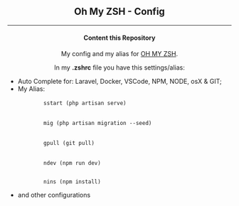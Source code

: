 <h2 align="center">
  Oh My ZSH - Config
</h2>
<hr>

           
<h4 align="center">Content this Repository</h4>
<p align="center">My config and my alias for <a href="https://github.com/robbyrussell/oh-my-zsh" target="_blank">OH MY ZSH</a>.</p>
<p align="center">In my <b>.zshrc</b> file you have this settings/alias:
  <ul>
    <li>Auto Complete for: Laravel, Docker, VSCode, NPM, NODE, osX & GIT;
    <li>My Alias:<br />
      <code>
        sstart (php artisan serve)
        </code><br />
      <code>
        mig (php artisan migration --seed)
        </code><br /><code>
        gpull (git pull)
        </code><br /><code>
        ndev (npm run dev)
      <code><br /></code>
        nins (npm install)
      </code>
    </li>
    <li>and other configurations</li>
  </ul>
  
</p>
